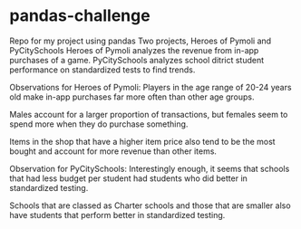 # pandas-challenge
Repo for my project using pandas
Two projects, Heroes of Pymoli and PyCitySchools
Heroes of Pymoli analyzes the revenue from in-app purchases of a game.
PyCitySchools analyzes school ditrict student performance on standardized tests to find trends.

Observations for Heroes of Pymoli:
Players in the age range of 20-24 years old make in-app purchases far more often than other age groups.

Males account for a larger proportion of transactions, but females seem to spend more when they do purchase something.

Items in the shop that have a higher item price also tend to be the most bought and account for more revenue than other items.


Observation for PyCitySchools:
Interestingly enough, it seems that schools that had less budget per student had students who did better in standardized testing.

Schools that are classed as Charter schools and those that are smaller also have students that perform better in standardized testing.